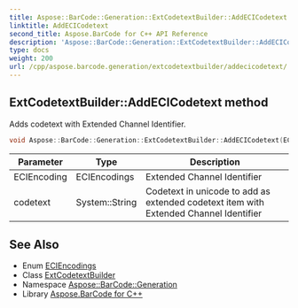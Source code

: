 ```yaml
---
title: Aspose::BarCode::Generation::ExtCodetextBuilder::AddECICodetext method
linktitle: AddECICodetext
second_title: Aspose.BarCode for C++ API Reference
description: 'Aspose::BarCode::Generation::ExtCodetextBuilder::AddECICodetext method. Adds codetext with Extended Channel Identifier in C++.'
type: docs
weight: 200
url: /cpp/aspose.barcode.generation/extcodetextbuilder/addecicodetext/
---
```

## ExtCodetextBuilder::AddECICodetext method


Adds codetext with Extended Channel Identifier.

```cpp
void Aspose::BarCode::Generation::ExtCodetextBuilder::AddECICodetext(ECIEncodings ECIEncoding, System::String codetext)
```


| Parameter | Type | Description |
| --- | --- | --- |
| ECIEncoding | ECIEncodings | Extended Channel Identifier |
| codetext | System::String | Codetext in unicode to add as extended codetext item with Extended Channel Identifier |

## See Also

* Enum [ECIEncodings](../../eciencodings/)
* Class [ExtCodetextBuilder](../)
* Namespace [Aspose::BarCode::Generation](../../)
* Library [Aspose.BarCode for C++](../../../)
